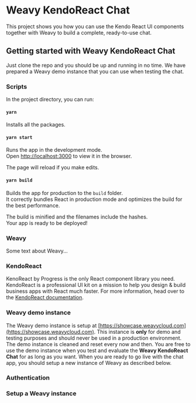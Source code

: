 # Weavy KendoReact Chat
This project shows you how you can use the Kendo React UI components together with Weavy to build a complete, ready-to-use chat.


## Getting started with Weavy KendoReact Chat
Just clone the repo and you should be up and running in no time. We have prepared a Weavy demo instance that you can use when  testing the chat. 

### Scripts
In the project directory, you can run:

#### `yarn`
Installs all the packages.

#### `yarn start`
Runs the app in the development mode.  
Open  [http://localhost:3000](http://localhost:3000/)  to view it in the browser.

The page will reload if you make edits.

#### `yarn build`
Builds the app for production to the  `build`  folder.  
It correctly bundles React in production mode and optimizes the build for the best performance.

The build is minified and the filenames include the hashes.  
Your app is ready to be deployed!

### Weavy 
Some text about Weavy...

### KendoReact
KenoReact by Progress is the only React component library you need. KendoReact is a professional UI kit on a mission to help you  design & build business apps with React much faster.
For more information, head over to the [KendoReact documentation](https://www.telerik.com/kendo-react-ui/).

### Weavy demo instance
The Weavy demo instance is setup at [https://showcase.weavycloud.com](https://showcase.weavycloud.com). This instance is **only** for demo and testing purposes and should never be used in a production environment. The demo instance is cleaned and reset every now and then.
You are free to use the demo instance when you test and evaluate the **Weavy KendoReact Chat** for as long as you want. When you are ready to go live with the chat app, you should setup a new instance of Weavy as described below.

### Authentication

### Setup a Weavy instance




